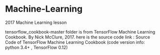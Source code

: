 # Machine-Learning
2017 Machine Learning lesson

tensorflow_cookbook-master folder is from TensorFlow Machine Learning Cookbook. By Nick McClure, 2017. 
here is the source code link : Source Code of TensorFlow Machine Learning Cookbook (code version info: python 3.4+ , TensorFlow 0.12)
